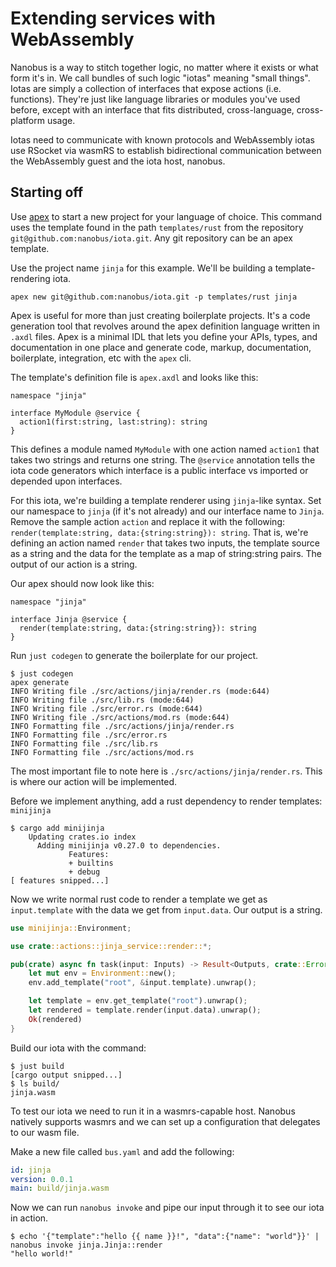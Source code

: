 # Extending services with WebAssembly

Nanobus is a way to stitch together logic, no matter where it exists or what form it's in. We call bundles of such logic "iotas" meaning "small things". Iotas are simply a collection of interfaces that expose actions (i.e. functions). They're just like language libraries or modules you've used before, except with an interface that fits distributed, cross-language, cross-platform usage.

Iotas need to communicate with known protocols and WebAssembly iotas use RSocket via wasmRS to establish bidirectional communication between the WebAssembly guest and the iota host, nanobus.

## Starting off

Use [apex] to start a new project for your language of choice. This command uses the template found in the path `templates/rust` from the repository `git@github.com:nanobus/iota.git`. Any git repository can be an apex template.

Use the project name `jinja` for this example. We'll be building a template-rendering iota.

```
apex new git@github.com:nanobus/iota.git -p templates/rust jinja
```

Apex is useful for more than just creating boilerplate projects. It's a code generation tool that revolves around the apex definition language written in `.axdl` files. Apex is a minimal IDL that lets you define your APIs, types, and documentation in one place and generate code, markup, documentation, boilerplate, integration, etc with the `apex` cli.

The template's definition file is `apex.axdl` and looks like this:

```apex
namespace "jinja"

interface MyModule @service {
  action1(first:string, last:string): string
}
```

This defines a module named `MyModule` with one action named `action1` that takes two strings and returns one string. The `@service` annotation tells the iota code generators which interface is a public interface vs imported or depended upon interfaces.

For this iota, we're building a template renderer using `jinja`-like syntax. Set our namespace to `jinja` (if it's not already) and our interface name to `Jinja`. Remove the sample action `action` and replace it with the following: `render(template:string, data:{string:string}): string`. That is, we're defining an action named `render` that takes two inputs, the template source as a string and the data for the template as a map of string:string pairs. The output of our action is a string.

Our apex should now look like this:

```apex
namespace "jinja"

interface Jinja @service {
  render(template:string, data:{string:string}): string
}
```

Run `just codegen` to generate the boilerplate for our project.

```console
$ just codegen
apex generate
INFO Writing file ./src/actions/jinja/render.rs (mode:644)
INFO Writing file ./src/lib.rs (mode:644)
INFO Writing file ./src/error.rs (mode:644)
INFO Writing file ./src/actions/mod.rs (mode:644)
INFO Formatting file ./src/actions/jinja/render.rs
INFO Formatting file ./src/error.rs
INFO Formatting file ./src/lib.rs
INFO Formatting file ./src/actions/mod.rs
```

The most important file to note here is `./src/actions/jinja/render.rs`. This is where our action will be implemented.

Before we implement anything, add a rust dependency to render templates: `minijinja`

```console
$ cargo add minijinja
    Updating crates.io index
      Adding minijinja v0.27.0 to dependencies.
             Features:
             + builtins
             + debug
[ features snipped...]
```

Now we write normal rust code to render a template we get as `input.template` with the data we get from `input.data`. Our output is a string.

```rs
use minijinja::Environment;

use crate::actions::jinja_service::render::*;

pub(crate) async fn task(input: Inputs) -> Result<Outputs, crate::Error> {
    let mut env = Environment::new();
    env.add_template("root", &input.template).unwrap();

    let template = env.get_template("root").unwrap();
    let rendered = template.render(input.data).unwrap();
    Ok(rendered)
}
```

Build our iota with the command:

```
$ just build
[cargo output snipped...]
$ ls build/
jinja.wasm
```

To test our iota we need to run it in a wasmrs-capable host. Nanobus natively supports wasmrs and we can set up a configuration that delegates to our wasm file.

Make a new file called `bus.yaml` and add the following:

```yaml
id: jinja
version: 0.0.1
main: build/jinja.wasm
```

Now we can run `nanobus invoke` and pipe our input through it to see our iota in action.

```console
$ echo '{"template":"hello {{ name }}!", "data":{"name": "world"}}' | nanobus invoke jinja.Jinja::render
"hello world!"
```

[apex]: https://apexlang.io
[just]: https://github.com/casey/just#packages
[starter]: https://github.com/nanobus/starter-template
